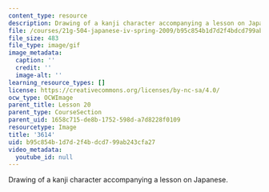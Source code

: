 ```yaml
---
content_type: resource
description: Drawing of a kanji character accompanying a lesson on Japanese.
file: /courses/21g-504-japanese-iv-spring-2009/b95c854b1d7d2f4bdcd799ab243cfa27_3614.gif
file_size: 483
file_type: image/gif
image_metadata:
  caption: ''
  credit: ''
  image-alt: ''
learning_resource_types: []
license: https://creativecommons.org/licenses/by-nc-sa/4.0/
ocw_type: OCWImage
parent_title: Lesson 20
parent_type: CourseSection
parent_uid: 1658c715-de8b-1752-598d-a7d8228f0109
resourcetype: Image
title: '3614'
uid: b95c854b-1d7d-2f4b-dcd7-99ab243cfa27
video_metadata:
  youtube_id: null
---
```

Drawing of a kanji character accompanying a lesson on Japanese.